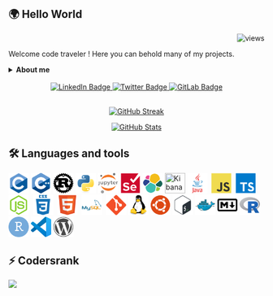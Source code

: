 ## 🌍 Hello World

<div align="right">
  <img src="https://komarev.com/ghpvc/?username=0nyr&style=flat-square&color=blue" alt="views"/>
</div>

Welcome code traveler ! Here you can behold many of my projects.

<details>
  <summary><strong>About me</strong></summary>
My friends call me <strong>Onyr</strong> even if my real name is <strong>Florian Rascoussier</strong>.</br></br>
  
I'm a 24 years old and 5th year CS student in research (PhDTrack) Double Degree with INSA Lyon, France and Universität Passau, Germany. I love to make things and work on <strong>personal projects</strong> as a programming enthusiast. Since I started coding in my childhood making text-based RPGs in Basic-Casio on my calculator, my deep love of <strong>code craftmanship</strong> has only been growing stronger with the years. On this journey, I have also met so many generous and talented people, some of them now being friends, that I now consider programming as a way of life. My other main centers of interests aside from code are art, science and philosophy. I also enjoy doing sports like running, hiking and archery. When I was at INSA, I was involved in several associations like [Kryptosphere](https://kryptosphere.org/en/).
  
Besides, I'm a fervent Linux daily user, <strong>Open Source advocate</strong> and crypto curious.

- 💬 Ask me about: your love/hate relationship with C++, Dynamic Programming or Plato.
- 🍪 Fun fact: I'm secretly planning to break the world record for the biggest cooky ever made, currently set at about [18 tons with a diameter of more that 30m](https://www.guinnessworldrecords.com/world-records/largest-biscuit-cookie/)... Internet Explorer not supported.
</details>
</br>

<div align="center">
  <div id="badges">
    <a href="https://www.linkedin.com/in/florian-rascoussier-onyr/">
      <img src="https://img.shields.io/badge/LinkedIn-0A66C2?style=for-the-badge&logo=linkedin&logoColor=white" alt="LinkedIn Badge"/>
    </a>
    <a href="https://twitter.com/nyr25239424">
      <img src="https://img.shields.io/badge/Twitter-1DA1F2?style=for-the-badge&logo=twitter&logoColor=white" alt="Twitter Badge"/>
    </a>
    <a href="https://gitlab.com/Onyr_">
      <img src="https://img.shields.io/badge/GitLab-FCA121?style=for-the-badge&logo=gitlab&logoColor=white" alt="GitLab Badge"/>
    </a>
  </div>
  </br>
      
[![GitHub Streak](https://github-readme-streak-stats.herokuapp.com?user=0nyr&theme=dracula&date_format=M%20j%5B%2C%20Y%5D)](https://git.io/streak-stats)

[![GitHub Stats](https://github-readme-stats.vercel.app/api?username=0nyr&layout=compact&theme=dracula&hide=stars)](https://github.com/anuraghazra/github-readme-stats)
</div>

## 🛠 Languages and tools

<div>
  <img src="https://github.com/devicons/devicon/blob/master/icons/c/c-original.svg" title="C" **alt="C" width="40" height="40"/>
  <img src="https://github.com/devicons/devicon/blob/master/icons/cplusplus/cplusplus-original.svg" title="C++" **alt="C++" width="40" height="40"/>
  <img src="https://github.com/devicons/devicon/blob/master/icons/rust/rust-plain.svg" title="Rust" **alt="Rust" width="40" height="40"/>
  <img src="https://github.com/devicons/devicon/blob/master/icons/python/python-original.svg" title="Python" **alt="Python" width="40" height="40"/>
  <img src="https://github.com/devicons/devicon/blob/master/icons/jupyter/jupyter-original-wordmark.svg" title="Jypyter" **alt="Jypyter" width="40" height="40"/>
  <img src="https://github.com/devicons/devicon/blob/master/icons/selenium/selenium-original.svg" title="Selenium" **alt="Selenium" width="40" height="40"/>
  <img src="https://github.com/gilbarbara/logos/blob/c3bbf0e707fa9d7940c2c7b84ac72fa954a444c9/logos/elasticsearch.svg" title="Elasticsearch" **alt="Elasticsearch" width="40" height="40"/>
  <img src="https://github.com/gilbarbara/logos/blob/c3bbf0e707fa9d7940c2c7b84ac72fa954a444c9/logos/kibana.svg" title="Kibana" **alt="Kibana" width="40" height="40"/>
  <img src="https://github.com/devicons/devicon/blob/master/icons/java/java-original-wordmark.svg" title="Java" alt="Java" width="40" height="40"/>&nbsp;
  <img src="https://github.com/devicons/devicon/blob/master/icons/javascript/javascript-original.svg" title="JavaScript" alt="JavaScript" width="40" height="40"/>&nbsp;
  <img src="https://github.com/devicons/devicon/blob/master/icons/typescript/typescript-original.svg" title="TypeScript" **alt="TypeScript" width="40" height="40"/>
  <img src="https://github.com/devicons/devicon/blob/master/icons/nodejs/nodejs-original.svg" title="NodeJS" alt="NodeJS" width="40" height="40"/>&nbsp;
  <img src="https://github.com/devicons/devicon/blob/master/icons/css3/css3-plain-wordmark.svg"  title="CSS3" alt="CSS" width="40" height="40"/>&nbsp;
  <img src="https://github.com/devicons/devicon/blob/master/icons/html5/html5-original.svg" title="HTML5" alt="HTML" width="40" height="40"/>&nbsp;
  <img src="https://github.com/devicons/devicon/blob/master/icons/mysql/mysql-original-wordmark.svg" title="MySQL"  alt="MySQL" width="40" height="40"/>&nbsp;
  <img src="https://github.com/devicons/devicon/blob/master/icons/git/git-original.svg" title="Git" **alt="Git" width="40" height="40"/>
  <img src="https://github.com/devicons/devicon/blob/master/icons/linux/linux-original.svg" title="Linux" **alt="Linux" width="40" height="40"/>
  <img src="https://github.com/devicons/devicon/blob/master/icons/ubuntu/ubuntu-plain.svg" title="Ubuntu" **alt="Ubuntu" width="40" height="40"/>
  <img src="https://github.com/devicons/devicon/blob/master/icons/bash/bash-original.svg" title="Bash" **alt="Bash" width="40" height="40"/>
  <img src="https://github.com/devicons/devicon/blob/master/icons/docker/docker-original.svg" title="Docker" **alt="Docker" width="40" height="40"/>
  <img src="https://github.com/devicons/devicon/blob/master/icons/markdown/markdown-original.svg" title="Markdown" **alt="Markdown" width="40" height="40"/>
  <img src="https://github.com/devicons/devicon/blob/master/icons/r/r-original.svg" title="R" **alt="R" width="40" height="40"/>
  <img src="https://github.com/devicons/devicon/blob/master/icons/rstudio/rstudio-original.svg" title="Rstudio" **alt="Rstudio" width="40" height="40"/>
  <img src="https://github.com/devicons/devicon/blob/master/icons/vscode/vscode-original.svg" title="VSCode" **alt="VSCode" width="40" height="40"/>
  <img src="https://github.com/devicons/devicon/blob/master/icons/wordpress/wordpress-plain.svg" title="Wordpress" **alt="Wordpress" width="40" height="40"/>
</div>

## ⚡ Codersrank

<img
  src="https://cr-skills-chart-widget.azurewebsites.net/api/api?username=0nyr&skills=C%2B%2B,C,Rust,Go,Prolog,Python,Jupyter%20Notebook,Java,Kotlin,Shell,JavaScript,TypeScript,HTML,CSS,&width=640&show-other-skills=true&padding=10"
/>


<!--
**0nyr/0nyr** is a ✨ _special_ ✨ repository because its `README.md` (this file) appears on your GitHub profile.

### Useful links

##### examples
https://github.com/itsZed0

##### tutos
https://www.sitepoint.com/github-profile-readme/

##### tools
https://unicode-table.com/en/

##### GitHub tools
https://github.com/anuraghazra/github-readme-stats#top-languages-card


broken feature:
<img
  src="https://cr-ss-service.azurewebsites.net/api/ScreenShot?widget=summary&username=0nyr&badges=3&show-avatar=false"
/>

-->
